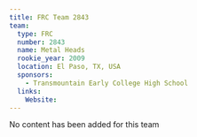 ```yaml
---
title: FRC Team 2843
team:
  type: FRC
  number: 2843
  name: Metal Heads
  rookie_year: 2009
  location: El Paso, TX, USA
  sponsors:
    - Transmountain Early College High School
  links:
    Website: 
---
```

No content has been added for this team
